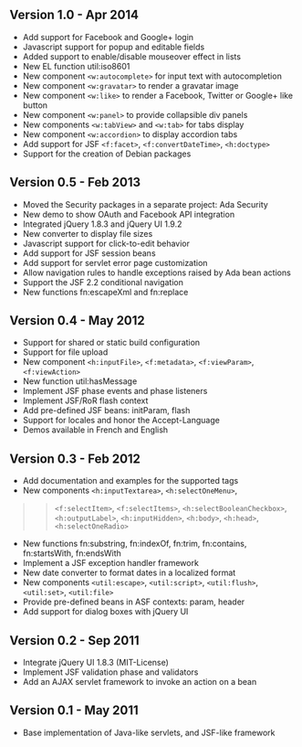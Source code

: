 ## Version 1.0     - Apr 2014 ##
  * Add support for Facebook and Google+ login
  * Javascript support for popup and editable fields
  * Added support to enable/disable mouseover effect in lists
  * New EL function util:iso8601
  * New component `<w:autocomplete>` for input text with autocompletion
  * New component `<w:gravatar>` to render a gravatar image
  * New component `<w:like>` to render a Facebook, Twitter or Google+ like button
  * New component `<w:panel>` to provide collapsible div panels
  * New components `<w:tabView>` and `<w:tab>` for tabs display
  * New component `<w:accordion>` to display accordion tabs
  * Add support for JSF `<f:facet>`, `<f:convertDateTime>`, `<h:doctype>`
  * Support for the creation of Debian packages

## Version 0.5     - Feb 2013 ##
  * Moved the Security packages in a separate project: Ada Security
  * New demo to show OAuth and Facebook API integration
  * Integrated jQuery 1.8.3 and jQuery UI 1.9.2
  * New converter to display file sizes
  * Javascript support for click-to-edit behavior
  * Add support for JSF session beans
  * Add support for servlet error page customization
  * Allow navigation rules to handle exceptions raised by Ada bean actions
  * Support the JSF 2.2 conditional navigation
  * New functions fn:escapeXml and fn:replace

## Version 0.4     - May 2012 ##
  * Support for shared or static build configuration
  * Support for file upload
  * New component `<h:inputFile>`, `<f:metadata>`, `<f:viewParam>`, `<f:viewAction>`
  * New function util:hasMessage
  * Implement JSF phase events and phase listeners
  * Implement JSF/RoR flash context
  * Add pre-defined JSF beans: initParam, flash
  * Support for locales and honor the Accept-Language
  * Demos available in French and English

## Version 0.3     - Feb 2012 ##
  * Add documentation and examples for the supported tags
  * New components `<h:inputTextarea>`, `<h:selectOneMenu>`,
> > `<f:selectItem>`, `<f:selectItems>`, `<h:selectBooleanCheckbox>`, `<h:outputLabel>`, `<h:inputHidden>`, `<h:body>`, `<h:head>`, `<h:selectOneRadio>`
  * New functions fn:substring, fn:indexOf, fn:trim, fn:contains, fn:startsWith, fn:endsWith
  * Implement a JSF exception handler framework
  * New date converter to format dates in a localized format
  * New components `<util:escape>`, `<util:script>`, `<util:flush>`, `<util:set>`, `<util:file>`
  * Provide pre-defined beans in ASF contexts: param, header
  * Add support for dialog boxes with jQuery UI

## Version 0.2     - Sep 2011 ##
  * Integrate jQuery UI 1.8.3 (MIT-License)
  * Implement JSF validation phase and validators
  * Add an AJAX servlet framework to invoke an action on a bean

## Version 0.1     - May 2011 ##
  * Base implementation of Java-like servlets, and JSF-like framework